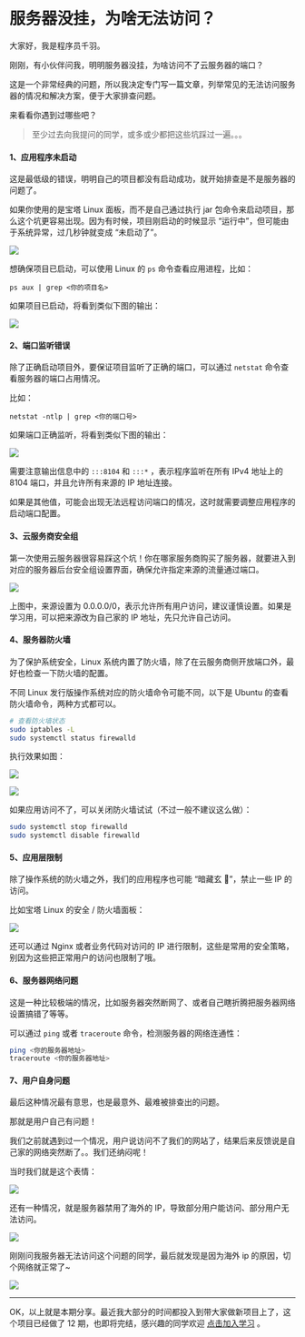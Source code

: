# 服务器没挂，为啥无法访问？

大家好，我是程序员千羽。

刚刚，有小伙伴问我，明明服务器没挂，为啥访问不了云服务器的端口？

这是一个非常经典的问题，所以我决定专门写一篇文章，列举常见的无法访问服务器的情况和解决方案，便于大家排查问题。

来看看你遇到过哪些吧？

> 至少过去向我提问的同学，或多或少都把这些坑踩过一遍。。。



#### 1、应用程序未启动

这是最低级的错误，明明自己的项目都没有启动成功，就开始排查是不是服务器的问题了。

如果你使用的是宝塔 Linux 面板，而不是自己通过执行 jar 包命令来启动项目，那么这个坑更容易出现。因为有时候，项目刚启动的时候显示 “运行中”，但可能由于系统异常，过几秒钟就变成 “未启动了”。

![](https://pic.yupi.icu/1/image-20240116172146837.png)

想确保项目已启动，可以使用 Linux 的 `ps`  命令查看应用进程，比如：

```
ps aux | grep <你的项目名>
```



如果项目已启动，将看到类似下图的输出：

![](https://pic.yupi.icu/1/image-20240116172337306.png)



#### 2、端口监听错误

除了正确启动项目外，要保证项目监听了正确的端口，可以通过 `netstat` 命令查看服务器的端口占用情况。

比如：

```
netstat -ntlp | grep <你的端口号>
```



如果端口正确监听，将看到类似下图的输出：

![](https://pic.yupi.icu/1/image-20240116172545483.png) 

需要注意输出信息中的 `:::8104`  和  `:::*`  ，表示程序监听在所有 IPv4 地址上的 8104 端口，并且允许所有来源的 IP 地址连接。

如果是其他值，可能会出现无法远程访问端口的情况，这时就需要调整应用程序的启动端口配置。



#### 3、云服务商安全组

第一次使用云服务器很容易踩这个坑！你在哪家服务商购买了服务器，就要进入到对应的服务器后台安全组设置界面，确保允许指定来源的流量通过端口。

![](https://pic.yupi.icu/1/image-20240116173557740.png)

上图中，来源设置为 0.0.0.0/0，表示允许所有用户访问，建议谨慎设置。如果是学习用，可以把来源改为自己家的 IP 地址，先只允许自己访问。



#### 4、服务器防火墙

为了保护系统安全，Linux 系统内置了防火墙，除了在云服务商侧开放端口外，最好也检查一下防火墙的配置。

不同 Linux 发行版操作系统对应的防火墙命令可能不同，以下是 Ubuntu 的查看防火墙命令，两种方式都可以。

```sh
# 查看防火墙状态
sudo iptables -L
sudo systemctl status firewalld
```



执行效果如图：

![](https://pic.yupi.icu/1/image-20240116174242043.png)

![](https://pic.yupi.icu/1/image-20240116174026394.png)

如果应用访问不了，可以关闭防火墙试试（不过一般不建议这么做）：

```sh
sudo systemctl stop firewalld
sudo systemctl disable firewalld
```



#### 5、应用层限制

除了操作系统的防火墙之外，我们的应用程序也可能 “暗藏玄 🐓”，禁止一些 IP 的访问。

比如宝塔 Linux 的安全 / 防火墙面板：

![](https://pic.yupi.icu/1/image-20240116174533064.png)

还可以通过 Nginx 或者业务代码对访问的 IP 进行限制，这些是常用的安全策略，别因为这些把正常用户的访问也限制了哦。



#### 6、服务器网络问题

这是一种比较极端的情况，比如服务器突然断网了、或者自己瞎折腾把服务器网络设置搞错了等等。

可以通过 `ping`  或者 `traceroute`  命令，检测服务器的网络连通性：

```sh
ping <你的服务器地址>
traceroute <你的服务器地址>
```



#### 7、用户自身问题

最后这种情况最有意思，也是最意外、最难被排查出的问题。

那就是用户自己有问题！

我们之前就遇到过一个情况，用户说访问不了我们的网站了，结果后来反馈说是自己家的网络突然断了。。我们还纳闷呢！

当时我们就是这个表情：

![](https://pic.yupi.icu/1/image-20240116175211312.png)

还有一种情况，就是服务器禁用了海外的 IP，导致部分用户能访问、部分用户无法访问。

![](https://pic.yupi.icu/1/image-20240116175318887.png)

刚刚问我服务器无法访问这个问题的同学，最后就发现是因为海外 ip 的原因，切个网络就正常了~

![](https://pic.yupi.icu/1/image-20240116175431783.png)



---



OK，以上就是本期分享。最近我大部分的时间都投入到带大家做新项目上了，这个项目已经做了 12 期，也即将完结，感兴趣的同学欢迎 [点击加入学习](https://mp.weixin.qq.com/s/c0MAS6fvW2UFi7gR_VRx6Q) 。
